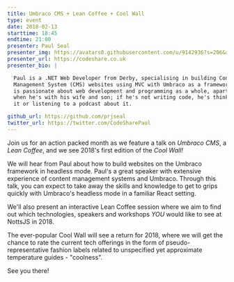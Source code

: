 ```yaml
---
title: Umbraco CMS + Lean Coffee + Cool Wall
type: event
date: 2018-02-13
starttime: 18:45
endtime: 21:00
presenter: Paul Seal
presenter_img: https://avatars0.githubusercontent.com/u/9142936?s=206&amp;v=4
presenter_url: https://codeshare.co.uk
presenter_bio: |

  Paul is a .NET Web Developer from Derby, specialising in building Content
  Management System (CMS) websites using MVC with Umbraco as a framework. Paul
  is passionate about web development and programming as a whole, apart from
  when he's with his wife and son; if he's not writing code, he's thinking about
  it or listening to a podcast about it.

github_url: https://github.com/prjseal
twitter_url: https://twitter.com/CodeSharePaul
---
```


Join us for an action packed month as we feature a talk on _Umbraco CMS_,
a _Lean Coffee_, and we see 2018's first edition of the _Cool
Wall!_

We will hear from Paul about how to build websites on the Umbraco framework in
headless mode.  Paul's a great speaker with extensive experience of content
management systems and Umbraco.  Through this talk, you can expect to take away
the skills and knowledge to get to grips quickly with Umbraco's headless mode in
a familiar React setting.

We'll also present an interactive Lean Coffee session where we aim to find out
which technologies, speakers and workshops _YOU_ would like to see at
NottsJS in 2018.

The ever-popular Cool Wall will see a return for 2018, where we will get the
chance to rate the current tech offerings in the form of pseudo-representative
fashion labels related to unspecified yet approximate temperature guides -
"coolness".

See you there!
